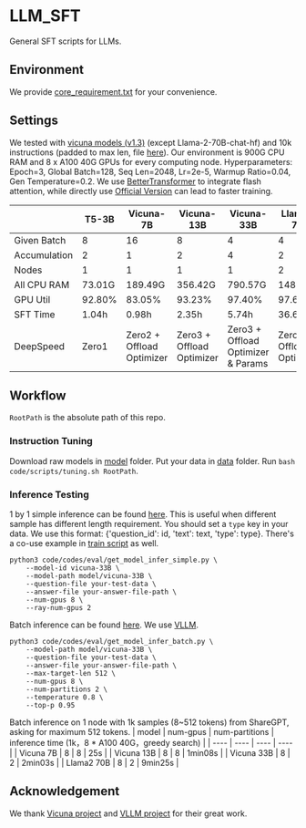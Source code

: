 # LLM_SFT
General SFT scripts for LLMs.

## Environment
We provide [core_requirement.txt](core_requirement.txt) for your convenience.

## Settings
We tested with [vicuna models (v1.3)](https://lmsys.org/blog/2023-03-30-vicuna/) (except Llama-2-70B-chat-hf) and 10k instructions (padded to max len, file [here](https://github.com/LuJunru/MemoChat/blob/main/data/memochat_instructions/train_10k.json)). Our environment is 900G CPU RAM and 8 x A100 40G GPUs for every computing node. Hyperparameters: Epoch=3, Global Batch=128, Seq Len=2048, Lr=2e-5, Warmup Ratio=0.04, Gen Temperature=0.2. We use [BetterTransformer](https://huggingface.co/docs/optimum/bettertransformer/overview) to integrate flash attention, while directly use [Official Version](https://github.com/Dao-AILab/flash-attention) can lead to faster training.

|| T5-3B | Vicuna-7B | Vicuna-13B | Vicuna-33B | Llama2-70B |
| --- | --- | --- | --- | --- | --- |
| Given Batch | 8 | 16 | 8 | 4 | 4 |
| Accumulation | 2 | 1 | 2 | 4 | 2 |
| Nodes | 1 | 1 | 1 | 1 | 2 |
| All CPU RAM | 73.01G | 189.49G | 356.42G | 790.57G | 1486.12G |
| GPU Util | 92.80% | 83.05% | 93.23% | 97.40% | 97.65% |
| SFT Time | 1.04h | 0.98h | 2.35h | 5.74h | 36.67h |
| DeepSpeed | Zero1 | Zero2 + Offload Optimizer | Zero3 + Offload Optimizer | Zero3 + Offload Optimizer & Params | Zero3 + Offload Optimizer |

## Workflow
`RootPath` is the absolute path of this repo.

### Instruction Tuning
Download raw models in [model](model) folder. Put your data in [data](data) folder. Run `bash code/scripts/tuning.sh RootPath`.

### Inference Testing
1 by 1 simple inference can be found [here](code/codes/eval/get_model_infer_simple.py). This is useful when different sample has different length requirement. You should set a `type` key in your data. We use this format: {'question_id': id, 'text': text, 'type': type}. There's a co-use example in [train script](code/scripts/tuning.sh) as well.
```
python3 code/codes/eval/get_model_infer_simple.py \
    --model-id vicuna-33B \
    --model-path model/vicuna-33B \
    --question-file your-test-data \
    --answer-file your-answer-file-path \
    --num-gpus 8 \
    --ray-num-gpus 2
```

Batch inference can be found [here](code/codes/eval/get_model_infer_batch.py). We use [VLLM](https://github.com/vllm-project/vllm).
```
python3 code/codes/eval/get_model_infer_batch.py \
    --model-path model/vicuna-33B \
    --question-file your-test-data \
    --answer-file your-answer-file-path \
    --max-target-len 512 \
    --num-gpus 8 \
    --num-partitions 2 \
    --temperature 0.8 \
    --top-p 0.95
```
Batch inference on 1 node with 1k samples (8~512 tokens) from ShareGPT, asking for maximum 512 tokens.
| model | num-gpus | num-partitions | inference time (1k，8 * A100 40G，greedy search) |
| ---- | ---- | ---- | ---- |
| Vicuna 7B | 8 | 8 | 25s |
| Vicuna 13B | 8 | 8 | 1min08s |
| Vicuna 33B | 8 | 2 | 2min03s |
| Llama2 70B | 8 | 2 | 9min25s |

## Acknowledgement
We thank [Vicuna project](https://github.com/lm-sys/FastChat/tree/main) and [VLLM project](https://github.com/vllm-project/vllm) for their great work.
